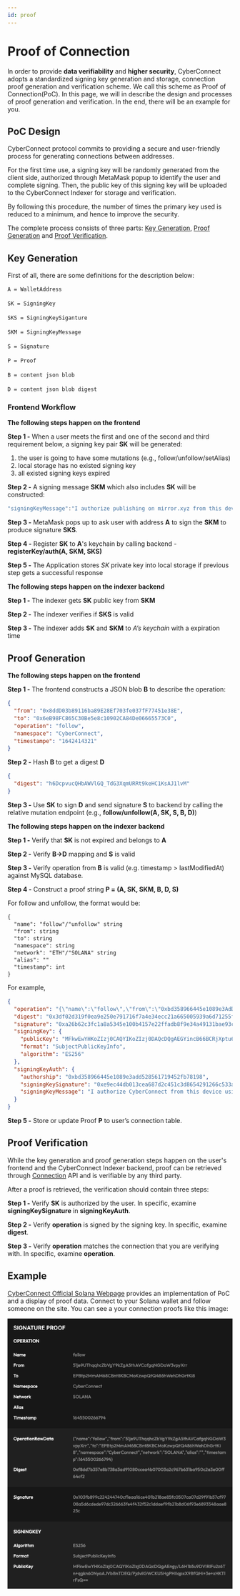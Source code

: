 ```yaml
---
id: proof
---
```


# Proof of Connection

In order to provide **data verifiability** and **higher security**, CyberConnect adopts a standardized signing key generation and storage, connection proof generation and verification scheme. We call this scheme as Proof of Connection(PoC).
In this page, we will in describe the design and processes of proof generation and verification. In the end, there will be an example for you.

## PoC Design

CyberConnect protocol commits to providing a secure and user-friendly process for generating connections between addresses.

For the first time use, a signing key will be randomly generated from the client side, authorized through MetaMask popup to identify the user and complete signing. Then, the public key of this signing key will be uploaded to the CyberConnect Indexer for storage and verification.

By following this procedure, the number of times the primary key used is reduced to a minimum, and hence to improve the security.

The complete process consists of three parts: [Key Generation](./proof#key-generation), [Proof Generation](./proof#proof-generation) and [Proof Verification](./proof#proof-verification).

## Key Generation

First of all, there are some definitions for the description below:

```
A = WalletAddress

SK = SigningKey

SKS = SigningKeySiganture

SKM = SigningKeyMessage

S = Signature

P = Proof

B = content json blob

D = content json blob digest
```

### Frontend Workflow

**The following steps happen on the frontend**

**Step 1 -** When a user meets the first and one of the second and third requirement below, a signing key pair **SK** will be generated:

1. the user is going to have some mutations (e.g., follow/unfollow/setAlias)
2. local storage has no existed signing key
3. all existed signing keys expired

**Step 2 -** A signing message **SKM** which also includes **SK** will be constructed:

```javascript
"signingKeyMessage":"I authorize publishing on mirror.xyz from this device using:\n{\"crv\":\"P-256\",\"ext\":true,\"key_ops\":[\"verify\"],\"kty\":\"EC\",\"x\":\"srzvlrXFj1r0w7kyIUj-eppIodL1xwZfUC_RFweIzqw\",\"y\":\"Q9EEahZLd7SUrmIdKP5245D6IoD8XAtb-_Iw7xDp-DA\"}"
```

**Step 3 -** MetaMask pops up to ask user with address **A** to sign the **SKM** to produce signature **SKS**.

**Step 4 -** Register **SK** to **A**'s keychain by calling backend - **registerKey/auth(A, SKM, SKS)**

**Step 5 -** The Application stores _SK_ private key into local storage if previous step gets a successful response

**The following steps happen on the indexer backend**

**Step 1 -** The indexer gets **SK** public key from **SKM**

**Step 2 -** The indexer verifies if **SKS** is valid

**Step 3 -** The indexer adds **SK** and **SKM** to _A’s keychain_ with a expiration time

## Proof Generation

**The following steps happen on the frontend**

**Step 1 -** The frontend constructs a JSON blob **B** to describe the operation:

```json
{
  "from": "0x8ddD03b89116ba89E28Ef703fe037fF77451e38E",
  "to": "0x6eB98FC865C30Be5e8c10902CA84De06665573C0",
  "operation": "follow",
  "namespace": "CyberConnect",
  "timestampe": "1642414321"
}
```

**Step 2 -** Hash **B** to get a digest **D**

```json
{
  "digest": "h6DcpvucQHbAWVlGQ_TdG3XqmURRt9keHC1KsAJ1lvM"
}
```

**Step 3 -** Use **SK** to sign **D** and send signature **S** to backend by calling the relative mutation endpoint (e.g., **follow/unfollow(A, SK, S, B, D)**)

**The following steps happen on the indexer backend**

**Step 1 -** Verify that **SK** is not expired and belongs to **A**

**Step 2 -** Verify **B→D** mapping and **S** is valid

**Step 3 -** Verify operation from **B** is valid (e.g. timestamp > lastModifiedAt) against MySQL database.

**Step 4 -** Construct a proof string **P = (A, SK, SKM, B, D, S)**

For follow and unfollow, the format would be:

```
{
  "name": "follow"/"unfollow" string
  "from": string
  "to": string
  "namespace": string
  "network": "ETH"/"SOLANA" string
  "alias": ""
  "timestamp": int
}
```

For example,

```json
{
  "operation": "{\"name\":\"follow\",\"from\":\"0xbd358966445e1089e3AdD528561719452fB78198\",\"to\":\"0xb36b8Df2A1164c9f6bC34C7802046F3695426CdB\",\"namespace\":\"CyberConnect\",\"network\":\"ETH\",\"alias\":\"\",\"timestamp\":1642670883362}",
  "digest": "0x3df02d319f0ea9e250e791716f7a4e34ecc21a665005939a6d71255f4f60c8e4",
  "signature": "0xa26b62c3fc1a8a5345e100b4157e22ffadb8f9e34a49131bae93cb41ca830602417651d30d0337ef12706404295a552478a19829d5ca06606cd1334bb4b8158b",
  "signingKey": {
    "publicKey": "MFkwEwYHKoZIzj0CAQYIKoZIzj0DAQcDQgAEGYincB66BCRjXptu6+QrFVCMV/sklFrH/lT3OBepjItjlf61zUfYok/5oGdPWbqD1/vq9xaI9TzKP8fB5fh2hw==",
    "format": "SubjectPublicKeyInfo",
    "algorithm": "ES256"
  },
  "signingKeyAuth": {
    "authorship": "0xbd358966445e1089e3add528561719452fb78198",
    "signingKeySignature": "0xe9ec44db013cea687d2c451c3d8654291266c533a45b9d8a0614e458ffa8dd5e34f388b6511f324657e8d4ccf4c3542fc877d9d3fd3cc384d80450e22617a0041b",
    "signingKeyMessage": "I authorize CyberConnect from this device using signing key:\nMFkwEwYHKoZIzj0CAQYIKoZIzj0DAQcDQgAEGYincB66BCRjXptu6+QrFVCMV/sklFrH/lT3OBepjItjlf61zUfYok/5oGdPWbqD1/vq9xaI9TzKP8fB5fh2hw=="
  }
}
```

**Step 5 -** Store or update Proof **P** to user’s connection table.

## Proof Verification

While the key generation and proof generation steps happen on the user's frontend and the CyberConnect Indexer backend, proof can be retrieved through [Connection](./get_connection) API and is verifiable by any third party.

After a proof is retrieved, the verification should contain three steps:

**Step 1 -** Verify **SK** is authorized by the user. In specific, examine **signingKeySignature** in **signingKeyAuth**.

**Step 2 -** Verify **operation** is signed by the signing key. In specific, examine **digest**.

**Step 3 -** Verify **operation** matches the connection that you are verifying with. In specific, examine **operation**.

## Example

[CyberConnect Official Solana Webpage](https://sol.cyberconnect.me/) provides an implementation of PoC and a display of proof data. Connect to your Solana wallet and follow someone on the site. You can see a your connection proofs like this image:

![Proof](../../static/img/tutorial/proof.png)
